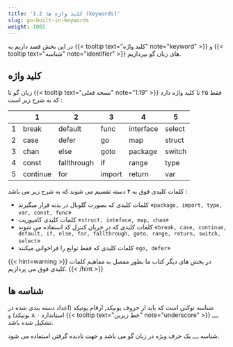 ```yaml
---
title: '1.2 کلید واژه ها (keywords)'
slug: go-built-in-keywords
weight: 1002
---
```


در این بخش قصد داریم به {{< tooltip text="کلید واژه" note="keyword" >}} و  {{< tooltip text="شناسه" note="identifier" >}} های زبان گو بپردازیم.

## کلید واژه

زبان گو تا {{< tooltip text="نسخه فعلی" note="1.19" >}}  فقط ۲۵ تا کلید واژه دارد که به شرح زیر است :

|   | 1        | 2           | 3      | 4         | 5      |
|---|----------|-------------|--------|-----------|--------|
| 1 | break    | default     | func   | interface | select |
| 2 | case     | defer       | go     | map       | struct |
| 3 | chan     | else        | goto   | package   | switch |
| 4 | const    | fallthrough | if     | range     | type   |
| 5 | continue | for         | import | return    | var    |

کلمات کلیدی فوق به ۴ دسته تقسیم می شوند که به شرح زیر می باشد :

- کلمات کلیدی که بصورت گلوبال در بدنه قرار میگیرند «`package, import, type, var, const, func`»
- کلمات کلیدی کامپوزیت «`struct, inteface, map, chan`»
- کلمات کلیدی که در جریان کنترل کد استفاده می شوند «`break, case, continue, default, if, else, for, fallthrough, goto, range, return, switch, select`»
- کلمات کلیدی که فقط توابع را فراخوانی میکنند «`go, defer`»


{{< hint=warning >}}
در بخش های دیگر کتاب ما بطور مفصل به مفاهیم کلمات کلیدی فوق می پردازیم.
{{< /hint >}}


## شناسه ها

شناسه توکنی است که باید از حروف یونیکد, ارقام یونیکد (اعداد دسته بندی شده در استاندارد ۸.۰ یونیکد) و {{< tooltip text="خط زیرین" note="underscore" >}} `ــ`  تشکیل شده باشد.

شناسه `ــ` یک حرف ویژه در زبان گو می باشد و جهت نادیده گرفتن استفاده می شود.

